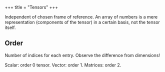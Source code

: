 +++
title = "Tensors"
+++

Independent of chosen frame of reference. An array of numbers is a mere representation (components of the tensor) in a certain basis, not the tensor itself.

## Order
Number of indices for each entry. Observe the difference from dimensions!

Scalar: order 0 tensor. Vector: order 1. Matrices: order 2.

